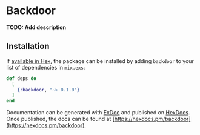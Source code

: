 # Backdoor

**TODO: Add description**

## Installation

If [available in Hex](https://hex.pm/docs/publish), the package can be installed
by adding `backdoor` to your list of dependencies in `mix.exs`:

```elixir
def deps do
  [
    {:backdoor, "~> 0.1.0"}
  ]
end
```

Documentation can be generated with [ExDoc](https://github.com/elixir-lang/ex_doc)
and published on [HexDocs](https://hexdocs.pm). Once published, the docs can
be found at [https://hexdocs.pm/backdoor](https://hexdocs.pm/backdoor).

